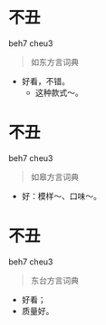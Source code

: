 # 不丑
beh7 cheu3
> 如东方言词典
- 好看，不错。
  - 这种款式～。

# 不丑
beh7 cheu3
> 如皋方言词典
- 好：模样～、口味～。

# 不丑
beh7 cheu3
> 东台方言词典
- 好看；
- 质量好。
